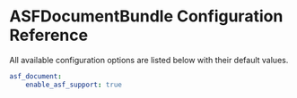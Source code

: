 # ASFDocumentBundle Configuration Reference

All available configuration options are listed below with their default values.

```yaml
asf_document:
    enable_asf_support: true
```
